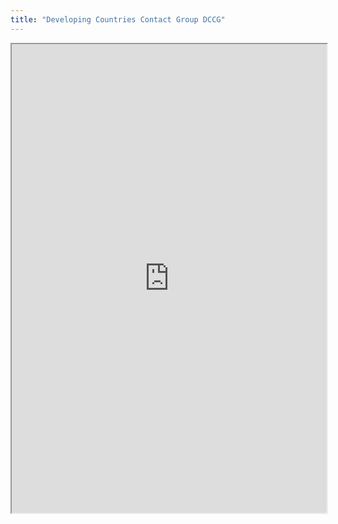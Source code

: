 ```yaml
---
title: "Developing Countries Contact Group DCCG"
---
```




<iframe height="750" width="100%" src="https://ewelton.github.io/ktest/wiki.html#Developing%20Countries%20Contact%20Group%20DCCG"></iframe>
